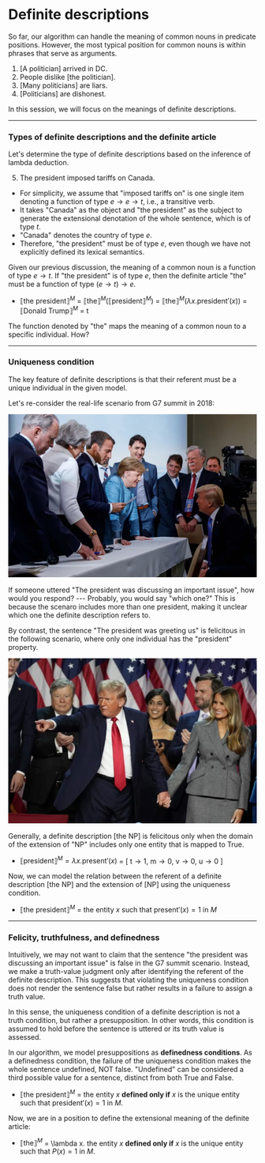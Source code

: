 # Definite descriptions

So far, our algorithm can handle the meaning of common nouns in predicate positions. However, the most typical position for common nouns is within phrases that serve as arguments. 

1. [A politician] arrived in DC.
2. People dislike [the politician].
3. [Many politicians] are liars.
4. [Politicians] are dishonest.

In this session, we will focus on the meanings of definite descriptions. 

---

### Types of definite descriptions and the definite article

Let's determine the type of definite descriptions based on the inference of lambda deduction. 

5. The president imposed tariffs on Canada.

- For simplicity, we assume that "imposed tariffs on" is one single item denoting a function of type $e \rightarrow e \rightarrow t$, i.e., a transitive verb.
- It takes "Canada" as the object and "the president" as the subject to generate the extensional denotation of the whole sentence, which is of type $t$. 
- "Canada" denotes the country of type $e$.
- Therefore, "the president" must be of type $e$, even though we have not explicitly defined its lexical semantics.  

Given our previous discussion, the meaning of a common noun is a function of type $e \rightarrow t$. If "the president" is of type $e$, then the definite article "the" must be a function of type $(e \rightarrow t) \rightarrow e$.  

- $⟦\text{the president}⟧^M$ = $⟦\text{the}⟧^M (⟦\text{president}⟧^M)$ = $⟦\text{the}⟧^M (\lambda x. \text{president}'(x))$ = $⟦\text{Donald Trump}⟧^M$ = $\text{t}$

The function denoted by "the" maps the meaning of a common noun to a specific individual. How? 

---
### Uniqueness condition

The key feature of definite descriptions is that their referent must be a unique individual in the given model.  

Let's re-consider the real-life scenario from G7 summit in 2018:

![Alt Text](https://github.com/haozeli-ling/Semantic-Analysis/blob/main/model.png)

If someone uttered "The president was discussing an important issue", how would you respond? --- Probably, you would say "which one?" This is because the scenaro includes more than one president, making it unclear which one the definite description refers to. 

By contrast, the sentence "The president was greeting us" is felicitous in the following scenario, where only one individual has the "president" property. 

![Alt Text](https://github.com/haozeli-ling/Semantic-Analysis/blob/main/model_2.png)

Generally, a definite description [the NP] is felicitous only when the domain of the extension of "NP" includes only one entity that is mapped to True. 

- $⟦\text{president}⟧^M = \lambda x. \text{present}'(x)$ = [ $\text{t} \rightarrow 1$, $\text{m} \rightarrow 0$, $\text{v} \rightarrow 0$, $\text{u} \rightarrow 0$ ]

Now, we can model the relation between the referent of a definite description [the NP] and the extension of [NP] using the uniqueness condition. 

- $⟦\text{the president}⟧^M$ = the entity $x$ such that $\text{present}'(x) = 1$ in $M$ 

---
### Felicity, truthfulness, and definedness

Intuitively, we may not want to claim that the sentence "the president was discussing an important issue" is false in the G7 summit scenario. Instead, we make a truth-value judgment only after identifying the referent of the definite description. This suggests that violating the uniqueness condition does not render the sentence false but rather results in a failure to assign a truth value. 

In this sense, the uniqueness condition of a definite description is not a truth condition, but rather a presupposition. In other words, this condition is assumed to hold before the sentence is uttered or its truth value is assessed. 

In our algorithm, we model presuppositions as **definedness conditions**. As a definedness condition, the failure of the uniqueness condition makes the whole sentence undefined, NOT false. "Undefined" can be considered a third possible value for a sentence, distinct from both True and False. 

- $⟦\text{the president}⟧^M$ = the entity $x$ **defined only if** $x$ is the unique entity such that $\text{president}'(x) = 1$ in $M$. 

Now, we are in a position to define the extensional meaning of the definite article:

- $⟦\text{the}⟧^M$ = \lambda x. the entity $x$ **defined only if** $x$ is the unique entity such that $P(x) = 1$ in $M$.


